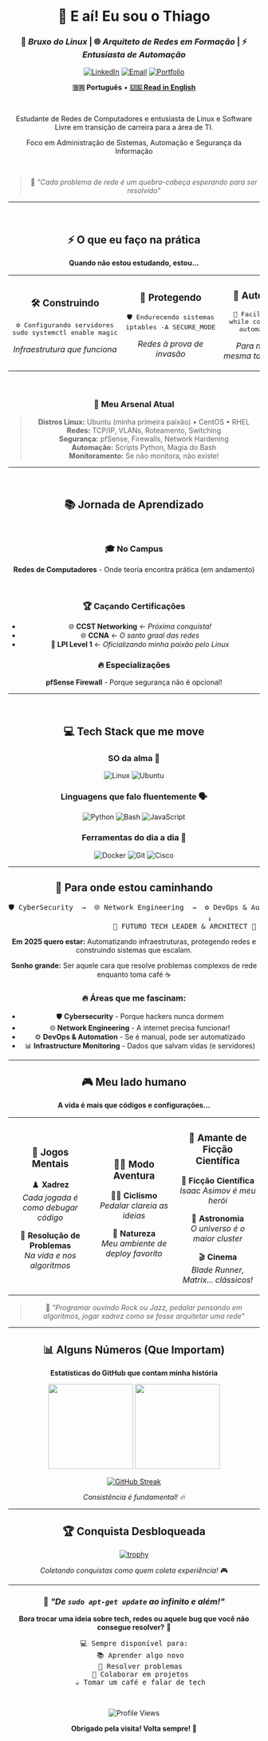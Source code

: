 <div align="center">

# 🌟 E aí! Eu sou o Thiago

### 🐧 *Bruxo do Linux* | 🌐 *Arquiteto de Redes em Formação* | ⚡ *Entusiasta de Automação*


[![LinkedIn](https://img.shields.io/badge/LinkedIn-Conectar-0077B5?style=for-the-badge&logo=linkedin&logoColor=white)](https://linkedin.com/in/th-hoffmann87)
[![Email](https://img.shields.io/badge/Email-Vamos_Conversar-D14836?style=for-the-badge&logo=gmail&logoColor=white)](mailto:thiago@hoffmann.tec.br)
[![Portfolio](https://img.shields.io/badge/Portfolio-Em_Breve-FF5722?style=for-the-badge&logo=rocket&logoColor=white)](#)

**🇧🇷 Português** • **[🇺🇸 Read in English](README_en.md)**

&nbsp;

Estudante de Redes de Computadores e entusiasta de Linux e Software Livre em transição de carreira para a área de TI.

Foco em Administração de Sistemas, Automação e Segurança da Informação 

&nbsp;

> 💭 *"Cada problema de rede é um quebra-cabeça esperando para ser resolvido"*

---
&nbsp;

## ⚡ O que eu faço na prática

<div align="center">

**Quando não estou estudando, estou...**

</div>

<table>
<tr>
<td width="33%" align="center">

### 🛠️ **Construindo**
<pre>
⚙️ Configurando servidores
sudo systemctl enable magic
</pre>
*Infraestrutura que funciona*

</td>
<td width="33%" align="center">

### 🔐 **Protegendo** 
<pre>
🛡️ Endurecendo sistemas
iptables -A SECURE_MODE
</pre>
*Redes à prova de invasão*

</td>
<td width="33%" align="center">

### 🚀 **Automatizando**
<pre>
🤖 Facilitando a vida
while coffee_exists():
    automate_everything()
</pre>
*Para nunca fazer a mesma tarefa duas vezes*

</td>
</tr>
</table>

&nbsp;

### 🎯 Meu Arsenal Atual

> **Distros Linux:** Ubuntu (minha primeira paixão) • CentOS • RHEL  
> **Redes:** TCP/IP, VLANs, Roteamento, Switching  
> **Segurança:** pfSense, Firewalls, Network Hardening  
> **Automação:** Scripts Python, Magia do Bash  
> **Monitoramento:** Se não monitora, não existe!

---

&nbsp;

## 📚 Jornada de Aprendizado

&nbsp;

### 🎓 **No Campus**
**Redes de Computadores** - Onde teoria encontra prática (em andamento)

&nbsp;

### 🏆 **Caçando Certificações**
- 🌐 **CCST Networking** ← *Próxima conquista!*
- 🌐 **CCNA** ← *O santo graal das redes*  
- 🐧 **LPI Level 1** ← *Oficializando minha paixão pelo Linux*

### 🔥 **Especializações**
**pfSense Firewall** - Porque segurança não é opcional!

---
&nbsp;

## 💻 Tech Stack que me move

<div align="center">

### **SO da alma** 🐧
![Linux](https://img.shields.io/badge/Linux-FCC624?style=for-the-badge&logo=linux&logoColor=black)
![Ubuntu](https://img.shields.io/badge/Ubuntu-E95420?style=for-the-badge&logo=ubuntu&logoColor=white)

### **Linguagens que falo fluentemente** 🗣️
![Python](https://img.shields.io/badge/Python-3776AB?style=for-the-badge&logo=python&logoColor=white)
![Bash](https://img.shields.io/badge/Bash-4EAA25?style=for-the-badge&logo=gnu-bash&logoColor=white)
![JavaScript](https://img.shields.io/badge/JavaScript-F7DF1E?style=for-the-badge&logo=javascript&logoColor=black)

### **Ferramentas do dia a dia** 🔧
![Docker](https://img.shields.io/badge/Docker-2496ED?style=for-the-badge&logo=docker&logoColor=white)
![Git](https://img.shields.io/badge/Git-F05032?style=for-the-badge&logo=git&logoColor=white)
![Cisco](https://img.shields.io/badge/Cisco-1BA0D7?style=for-the-badge&logo=cisco&logoColor=white)

</div>

---

## 🎯 Para onde estou caminhando

<div align="center">

<pre>
🛡️ CyberSecurity  →  🌐 Network Engineering  →  ⚙️ DevOps & Automation  →  📊 Observability
                                    ↓
                        🚀 FUTURO TECH LEADER & ARCHITECT 🚀
</pre>

</div>

**Em 2025 quero estar:** Automatizando infraestruturas, protegendo redes e construindo sistemas que escalam.

**Sonho grande:** Ser aquele cara que resolve problemas complexos de rede enquanto toma café ☕

### 🔥 Áreas que me fascinam:
- 🛡️ **Cybersecurity** - Porque hackers nunca dormem
- 🌐 **Network Engineering** - A internet precisa funcionar!
- ⚙️ **DevOps & Automation** - Se é manual, pode ser automatizado
- 📊 **Infrastructure Monitoring** - Dados que salvam vidas (e servidores)

---

## 🎮 Meu lado humano

<div align="center">

**A vida é mais que códigos e configurações...**

</div>

<table align="center">
<tr>
<td align="center" width="33%">

### 🧠 **Jogos Mentais**
♟️ **Xadrez**  
*Cada jogada é como debugar código*

🎯 **Resolução de Problemas**  
*Na vida e nos algoritmos*

</td>
<td align="center" width="33%">

### 🚴‍♂️ **Modo Aventura**
🚴‍♂️ **Ciclismo**  
*Pedalar clareia as ideias*

🌿 **Natureza**  
*Meu ambiente de deploy favorito*

</td>
<td align="center" width="33%">

### 🌌 **Amante de Ficção Científica**
📖 **Ficção Científica**  
*Isaac Asimov é meu herói*

🌌 **Astronomia**  
*O universo é o maior cluster*

🎬 **Cinema**  
*Blade Runner, Matrix... clássicos!*

</td>
</tr>
</table>

> 🎵 *"Programar ouvindo Rock ou Jazz, pedalar pensando em algoritmos, jogar xadrez como se fosse arquitetar uma rede"*

---

## 📊 Alguns Números (Que Importam)

<div align="center">

**Estatísticas do GitHub que contam minha história**

<img height="170em" src="https://github-readme-stats.vercel.app/api?username=th-hoffmann&show_icons=true&theme=tokyonight&include_all_commits=true&count_private=true&hide_border=true"/>
<img height="170em" src="https://github-readme-stats.vercel.app/api/top-langs/?username=th-hoffmann&layout=compact&langs_count=8&theme=tokyonight&hide_border=true"/>

</div>

<div align="center">

[![GitHub Streak](https://streak-stats.demolab.com/?user=th-hoffmann&theme=tokyonight&hide_border=true)](https://git.io/streak-stats)

*Consistência é fundamental! 🔥*

</div>

---

## 🏆 Conquista Desbloqueada

<div align="center">

[![trophy](https://github-profile-trophy.vercel.app/?username=th-hoffmann&theme=tokyonight&no-frame=true&no-bg=false&margin-w=4)](https://github.com/ryo-ma/github-profile-trophy)

*Coletando conquistas como quem coleta experiência!* 🎮

</div>

---

<div align="center">

### 🌟 *"De `sudo apt-get update` ao infinito e além!"*

**Bora trocar uma ideia sobre tech, redes ou aquele bug que você não consegue resolver?** 🤝

<pre>
💻 Sempre disponível para:
   📚 Aprender algo novo
   🔧 Resolver problemas
   🚀 Colaborar em projetos
   ☕ Tomar um café e falar de tech
</pre>

<br>

![Profile Views](https://komarev.com/ghpvc/?username=th-hoffmann&color=blueviolet&style=flat-square&label=Visitantes+curiosos)

**Obrigado pela visita! Volta sempre! 👋**

</div>

